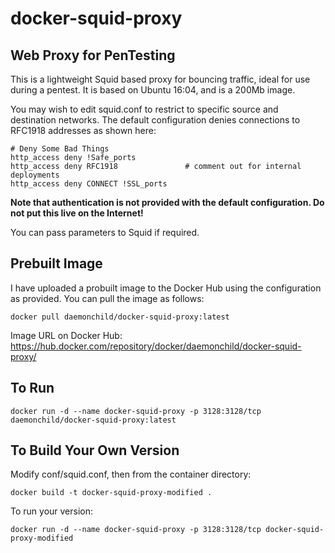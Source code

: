 # docker-squid-proxy
## Web Proxy for PenTesting

This is a lightweight Squid based proxy for bouncing traffic, ideal for use during a pentest. It is based on Ubuntu 16:04, and is a 200Mb image.

You may wish to edit squid.conf to restrict to specific source and destination networks. The default configuration denies connections to RFC1918 addresses as shown here:

```
# Deny Some Bad Things
http_access deny !Safe_ports
http_access deny RFC1918               # comment out for internal deployments
http_access deny CONNECT !SSL_ports
```

**Note that authentication is not provided with the default configuration. Do not put this live on the Internet!**

You can pass parameters to Squid if required.


## Prebuilt Image

I have uploaded a probuilt image to the Docker Hub using the configuration as provided. You can pull the image as follows:

```
docker pull daemonchild/docker-squid-proxy:latest
```

Image URL on Docker Hub: https://hub.docker.com/repository/docker/daemonchild/docker-squid-proxy/

## To Run

```
docker run -d --name docker-squid-proxy -p 3128:3128/tcp daemonchild/docker-squid-proxy:latest
```


## To Build Your Own Version

Modify conf/squid.conf, then from the container directory:
```
docker build -t docker-squid-proxy-modified .
```

To run your version:
```
docker run -d --name docker-squid-proxy -p 3128:3128/tcp docker-squid-proxy-modified
```
